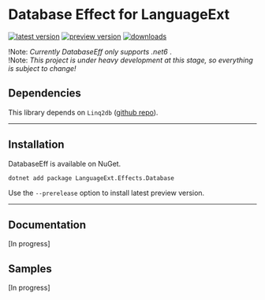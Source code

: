 # Database Effect for LanguageExt

[![latest version](https://img.shields.io/nuget/v/LanguageExt.Effects.Database)](https://www.nuget.org/packages/LanguageExt.Effects.Database) [![preview version](https://img.shields.io/nuget/vpre/LanguageExt.Effects.Database)](https://www.nuget.org/packages/LanguageExt.Effects.Database/absoluteLatest) [![downloads](https://img.shields.io/nuget/dt/LanguageExt.Effects.Database)](https://www.nuget.org/packages/LanguageExt.Effects.Database)

!Note:
*Currently DatabaseEff only supports .net6* .   
!Note:
*This project is under heavy development at this stage, so everything is subject to change!*

## Dependencies
This library depends on `Linq2db` ([github repo](https://github.com/linq2db/linq2db)).

---

## Installation
DatabaseEff is available on NuGet.  

```
dotnet add package LanguageExt.Effects.Database
```
Use the `--prerelease` option to install latest preview version.

---

## Documentation
[In progress]

## Samples
[In progress]
